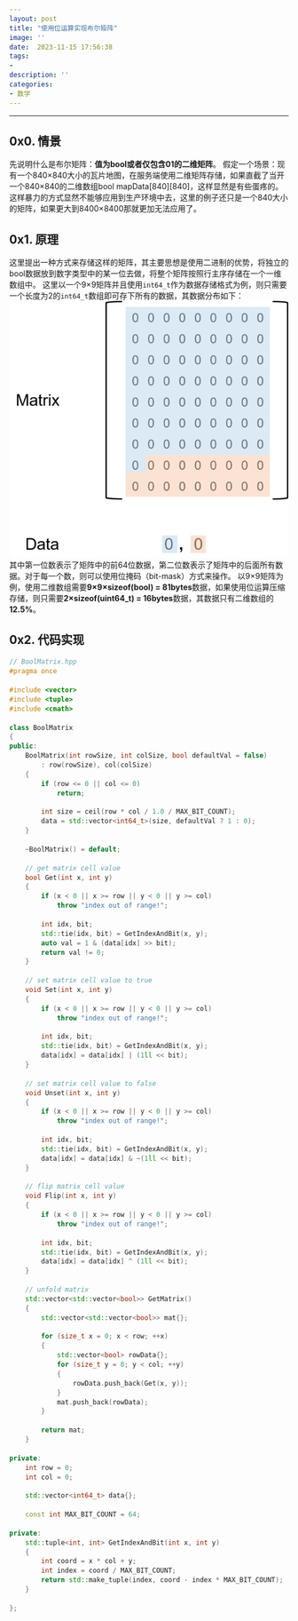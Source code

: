 ```yaml
---
layout: post
title: "使用位运算实现布尔矩阵"
image: ''
date:  2023-11-15 17:56:38
tags:
- 
description: ''
categories:
- 数学
---
```


---
## 0x0. 情景
先说明什么是布尔矩阵：**值为bool或者仅包含01的二维矩阵**。
假定一个场景：现有一个840×840大小的瓦片地图，在服务端使用二维矩阵存储，如果直截了当开一个840×840的二维数组bool mapData\[840]\[840]，这样显然是有些蛋疼的。
这样暴力的方式显然不能够应用到生产环境中去，这里的例子还只是一个840大小的矩阵，如果更大到8400×8400那就更加无法应用了。

## 0x1. 原理
这里提出一种方式来存储这样的矩阵，其主要思想是使用二进制的优势，将独立的bool数据放到数字类型中的某一位去做，将整个矩阵按照行主序存储在一个一维数组中。
这里以一个9×9矩阵并且使用`int64_t`作为数据存储格式为例，则只需要一个长度为2的`int64_t`数组即可存下所有的数据，其数据分布如下：
![01mat](../assets/img/01Mat/01mat.png)
其中第一位数表示了矩阵中的前64位数据，第二位数表示了矩阵中的后面所有数据。对于每一个数，则可以使用位掩码（bit-mask）方式来操作。
以9×9矩阵为例，使用二维数组需要**9×9×sizeof(bool) = 81bytes**数据，如果使用位运算压缩存储，则只需要**2×sizeof(uint64_t) = 16bytes**数据，其数据只有二维数组的**12.5%**。

## 0x2. 代码实现
```cpp
// BoolMatrix.hpp
#pragma once

#include <vector>
#include <tuple>
#include <cmath>

class BoolMatrix
{
public:
    BoolMatrix(int rowSize, int colSize, bool defaultVal = false)
        : row(rowSize), col(colSize)
    {
        if (row <= 0 || col <= 0)
            return;

        int size = ceil(row * col / 1.0 / MAX_BIT_COUNT);
        data = std::vector<int64_t>(size, defaultVal ? 1 : 0);
    }

    ~BoolMatrix() = default;

    // get matrix cell value
    bool Get(int x, int y)
    {
        if (x < 0 || x >= row || y < 0 || y >= col)        
            throw "index out of range!";
        
        int idx, bit;
        std::tie(idx, bit) = GetIndexAndBit(x, y);
        auto val = 1 & (data[idx] >> bit);
        return val != 0;
    }

    // set matrix cell value to true
    void Set(int x, int y)
    {
        if (x < 0 || x >= row || y < 0 || y >= col)
            throw "index out of range!";

        int idx, bit;
        std::tie(idx, bit) = GetIndexAndBit(x, y);
        data[idx] = data[idx] | (1ll << bit);
    }

    // set matrix cell value to false
    void Unset(int x, int y)
    {
        if (x < 0 || x >= row || y < 0 || y >= col)
            throw "index out of range!";
        
        int idx, bit;
        std::tie(idx, bit) = GetIndexAndBit(x, y);
        data[idx] = data[idx] & ~(1ll << bit);
    }

    // flip matrix cell value
    void Flip(int x, int y)
    {
        if (x < 0 || x >= row || y < 0 || y >= col)
            throw "index out of range!";

        int idx, bit;
        std::tie(idx, bit) = GetIndexAndBit(x, y);
        data[idx] = data[idx] ^ (1ll << bit);
    }

    // unfold matrix
    std::vector<std::vector<bool>> GetMatrix()
    {
        std::vector<std::vector<bool>> mat{};
        
        for (size_t x = 0; x < row; ++x)
        {
            std::vector<bool> rowData{};
            for (size_t y = 0; y < col; ++y)
            {
                rowData.push_back(Get(x, y));
            }
            mat.push_back(rowData);
        }

        return mat;
    }

private:
    int row = 0;
    int col = 0;

    std::vector<int64_t> data{};

    const int MAX_BIT_COUNT = 64;

private:
    std::tuple<int, int> GetIndexAndBit(int x, int y)
    {
        int coord = x * col + y;
        int index = coord / MAX_BIT_COUNT;
        return std::make_tuple(index, coord - index * MAX_BIT_COUNT);
    }

};
```